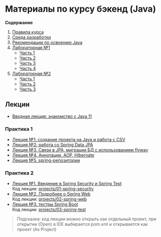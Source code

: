 # Материалы по курсу бэкенд (Java)

**Содержание**

1. [Правила курса](Rules/Rules.md)
2. [Среда разработки](intro/start.md)
3. [Рекомендации по освоению Java](intro/java.md)
4. [Лабораторная №1](backend1)
      - [Часть 1](backend1/chapter1.md)
      - [Часть 2](backend1/chapter2.md)
      - [Часть 3](backend1/chapter3.md)
      - [Часть 4](backend1/chapter4.md)
5. [Лабораторная №2](backend2)
      - [Часть 1](backend2/chapter1.md)
      - [Часть 2](backend2/chapter2.md)
      - [Часть 3](backend2/chapter3.md)
   

## Лекции

- [Вводная лекция: знакомство с Java 11](https://www.youtube.com/watch?v=oVfmWV7yU3A)

### Практика 1
- [Лекция №1: создание проекта на Java и работа с CSV](https://www.youtube.com/watch?v=JPx0D7Cb0Ng)
- [Лекция №2: работа со Spring Data JPA](https://www.youtube.com/watch?v=3fNI0Wxh0eY)
- [Лекция №3. Связи в JPA, миграции БД с использованием flyway](https://www.youtube.com/watch?v=JKAHZSVKKQE)
- [Лекция №4. Аннотации, AOP, Hibernate](https://www.youtube.com/watch?v=QlxM2FefABk)
- [Лекция №5. spring-репозитории](https://www.youtube.com/watch?v=GZOAFn5Wjss)

### Практика 2
- [Лекция №1. Введение в Spring Security и Spring Test](https://www.youtube.com/watch?v=wb2SNcIGedk)  
  Код лекции: [projects/01-spring-security](projects/01-spring-security)
- [Лекция №2. Подробнее о Spring Web](https://www.youtube.com/watch?v=L4ANjSf4Gy0)  
  Код лекции: [projects/02-spring-web](projects/02-spring-web)
- [Лекция №3. тестры Spring Boot](https://www.youtube.com/watch?v=WZIbeGlmTAY)  
  Код лекции: [projects/03-spring-test](projects/03-spring-test)

> Подсказка: код лекции можно открыть как отдельный проект, при открытии (Open) в IDE выбирается pom.xml и открывается как 
> проект (As Project)   